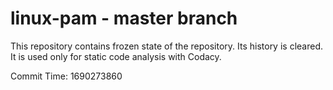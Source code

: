 # linux-pam - master branch

This repository contains frozen state of the repository.
Its history is cleared. It is used only for static code
analysis with Codacy.

Commit Time: 1690273860